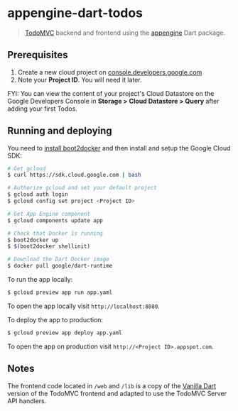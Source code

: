 # appengine-dart-todos
> [TodoMVC](http://todomvc.com) backend and frontend using the [appengine](https://pub.dartlang.org/packages/appengine) Dart package.

## Prerequisites

1. Create a new cloud project on [console.developers.google.com](http://console.developers.google.com)
2. Note your **Project ID**. You will need it later.

FYI: You can view the content of your project's Cloud Datastore on the Google
Developers Console in **Storage > Cloud Datastore > Query** after adding your
first Todos.

## Running and deploying

You need to [install boot2docker](http://boot2docker.io/) and then install and
setup the Google Cloud SDK:

```sh
# Get gcloud
$ curl https://sdk.cloud.google.com | bash

# Authorize gcloud and set your default project
$ gcloud auth login
$ gcloud config set project <Project ID>

# Get App Engine component
$ gcloud components update app

# Check that Docker is running
$ boot2docker up
$ $(boot2docker shellinit)

# Download the Dart Docker image
$ docker pull google/dart-runtime
```

To run the app locally:

```sh
$ gcloud preview app run app.yaml
```

To open the app locally visit `http://localhost:8080`.

To deploy the app to production:

```sh
$ gcloud preview app deploy app.yaml
```

To open the app on production visit `http://<Project ID>.appspot.com`.

## Notes

The frontend code located in `/web` and `/lib` is a copy of the
[Vanilla Dart](https://github.com/tastejs/todomvc/tree/master/examples/vanilladart)
version of the TodoMVC frontend and adapted to use the TodoMVC Server API
handlers.
